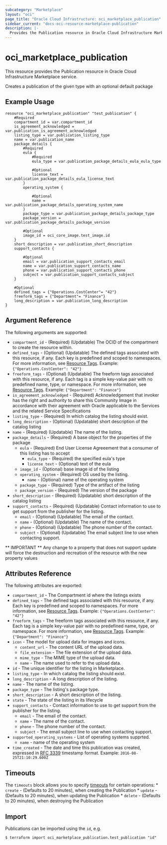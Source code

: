 ```yaml
---
subcategory: "Marketplace"
layout: "oci"
page_title: "Oracle Cloud Infrastructure: oci_marketplace_publication"
sidebar_current: "docs-oci-resource-marketplace-publication"
description: |-
  Provides the Publication resource in Oracle Cloud Infrastructure Marketplace service
---
```


# oci_marketplace_publication
This resource provides the Publication resource in Oracle Cloud Infrastructure Marketplace service.

Creates a publication of the given type with an optional default package

## Example Usage

```hcl
resource "oci_marketplace_publication" "test_publication" {
	#Required
	compartment_id = var.compartment_id
	is_agreement_acknowledged = var.publication_is_agreement_acknowledged
	listing_type = var.publication_listing_type
	name = var.publication_name
	package_details {
		#Required
		eula {
			#Required
			eula_type = var.publication_package_details_eula_eula_type

			#Optional
			license_text = var.publication_package_details_eula_license_text
		}
		operating_system {

			#Optional
			name = var.publication_package_details_operating_system_name
		}
		package_type = var.publication_package_details_package_type
		package_version = var.publication_package_details_package_version

		#Optional
		image_id = oci_core_image.test_image.id
	}
	short_description = var.publication_short_description
	support_contacts {

		#Optional
		email = var.publication_support_contacts_email
		name = var.publication_support_contacts_name
		phone = var.publication_support_contacts_phone
		subject = var.publication_support_contacts_subject
	}

	#Optional
	defined_tags = {"Operations.CostCenter"= "42"}
	freeform_tags = {"Department"= "Finance"}
	long_description = var.publication_long_description
}
```

## Argument Reference

The following arguments are supported:

* `compartment_id` - (Required) (Updatable) The OCID of the compartment to create the resource within.
* `defined_tags` - (Optional) (Updatable) The defined tags associated with this resource, if any. Each key is predefined and scoped to namespaces. For more information, see [Resource Tags](https://docs.cloud.oracle.com/iaas/Content/General/Concepts/resourcetags.htm). Example: `{"Operations.CostCenter": "42"}` 
* `freeform_tags` - (Optional) (Updatable) The freeform tags associated with this resource, if any. Each tag is a simple key-value pair with no predefined name, type, or namespace. For more information, see [Resource Tags](https://docs.cloud.oracle.com/iaas/Content/General/Concepts/resourcetags.htm). Example: `{"Department": "Finance"}` 
* `is_agreement_acknowledged` - (Required) Acknowledgement that invoker has the right and authority to share this Community Image in accordance with their agreement with Oracle applicable to the Services and the related Service Specifications
* `listing_type` - (Required) In which catalog the listing should exist.
* `long_description` - (Optional) (Updatable) short description of the catalog listing
* `name` - (Required) (Updatable) The name of the listing.
* `package_details` - (Required) A base object for the properties of the package
	* `eula` - (Required) End User License Agreeement that a consumer of this listing has to accept
		* `eula_type` - (Required) the specified eula's type
		* `license_text` - (Optional) text of the eula
	* `image_id` - (Optional) base image id of the listing
	* `operating_system` - (Required) OS used by the listing.
		* `name` - (Optional) name of the operating system
	* `package_type` - (Required) Type of the artifact of the listing
	* `package_version` - (Required) The version of the package
* `short_description` - (Required) (Updatable) short description of the catalog listing
* `support_contacts` - (Required) (Updatable) Contact information to use to get support from the publisher for the listing.
	* `email` - (Optional) (Updatable) The email of the contact.
	* `name` - (Optional) (Updatable) The name of the contact.
	* `phone` - (Optional) (Updatable) The phone number of the contact.
	* `subject` - (Optional) (Updatable) The email subject line to use when contacting support.


** IMPORTANT **
Any change to a property that does not support update will force the destruction and recreation of the resource with the new property values

## Attributes Reference

The following attributes are exported:

* `compartment_id` - The Compartment id where the listings exists
* `defined_tags` - The defined tags associated with this resource, if any. Each key is predefined and scoped to namespaces. For more information, see [Resource Tags](https://docs.cloud.oracle.com/iaas/Content/General/Concepts/resourcetags.htm). Example: `{"Operations.CostCenter": "42"}` 
* `freeform_tags` - The freeform tags associated with this resource, if any. Each tag is a simple key-value pair with no predefined name, type, or namespace. For more information, see [Resource Tags](https://docs.cloud.oracle.com/iaas/Content/General/Concepts/resourcetags.htm). Example: `{"Department": "Finance"}` 
* `icon` - The model for upload data for images and icons.
	* `content_url` - The content URL of the upload data.
	* `file_extension` - The file extension of the upload data.
	* `mime_type` - The MIME type of the upload data.
	* `name` - The name used to refer to the upload data.
* `id` - The unique identifier for the listing in Marketplace.
* `listing_type` - In which catalog the listing should exist.
* `long_description` - A long description of the listing.
* `name` - The name of the listing.
* `package_type` - The listing's package type.
* `short_description` - A short description of the listing.
* `state` - The state of the listing in its lifecycle
* `support_contacts` - Contact information to use to get support from the publisher for the listing.
	* `email` - The email of the contact.
	* `name` - The name of the contact.
	* `phone` - The phone number of the contact.
	* `subject` - The email subject line to use when contacting support.
* `supported_operating_systems` - List of operating systems supprted.
	* `name` - name of the operating system
* `time_created` - The date and time this publication was created, expressed in [RFC 3339](https://tools.ietf.org/html/rfc3339) timestamp format.  Example: `2016-08-25T21:10:29.600Z` 

## Timeouts

The `timeouts` block allows you to specify [timeouts](https://registry.terraform.io/providers/hashicorp/oci/latest/docs/guides/changing_timeouts) for certain operations:
	* `create` - (Defaults to 20 minutes), when creating the Publication
	* `update` - (Defaults to 20 minutes), when updating the Publication
	* `delete` - (Defaults to 20 minutes), when destroying the Publication


## Import

Publications can be imported using the `id`, e.g.

```
$ terraform import oci_marketplace_publication.test_publication "id"
```

